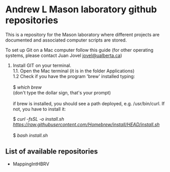 # Andrew L Mason laboratory github repositories #

This is a repository for the Mason laboratory where different projects are documented and associated computer scripts are stored.

To set up Git on a Mac computer follow this guide (for other operating systems, please contact Juan Jovel <jovel@ualberta.ca>)

1. Install GIT on your terminal. <br>
  1.1. Open the Mac terminal (it is in the folder Applications) <br>
  1.2 Check if you have the program 'brew' installed typing: <br><br>
    $ *which brew* <br> 
      (don't type the dollar sign, that's your prompt) <br><br>
    if brew is installed, you should see a path deployed, e.g. /usr/bin/curl. If not, you have to install it:
    
    $ *curl -fsSL -o install.sh https://raw.githubusercontent.com/Homebrew/install/HEAD/install.sh* <br><br>
    $ *bash install.sh*
    

## List of available repositories ##

* MappingIntHBRV


<!---
For questions about this repository please write to andymasonLab@gmail.com--->

